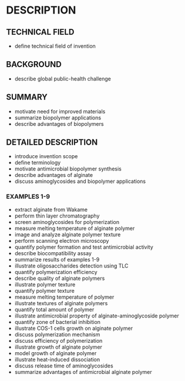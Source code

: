 # DESCRIPTION

## TECHNICAL FIELD

- define technical field of invention

## BACKGROUND

- describe global public-health challenge

## SUMMARY

- motivate need for improved materials
- summarize biopolymer applications
- describe advantages of biopolymers

## DETAILED DESCRIPTION

- introduce invention scope
- define terminology
- motivate antimicrobial biopolymer synthesis
- describe advantages of alginate
- discuss aminoglycosides and biopolymer applications

### EXAMPLES 1-9

- extract alginate from Wakame
- perform thin layer chromatography
- screen aminoglycosides for polymerization
- measure melting temperature of alginate polymer
- image and analyze alginate polymer texture
- perform scanning electron microscopy
- quantify polymer formation and test antimicrobial activity
- describe biocompatibility assay
- summarize results of examples 1-9
- illustrate oligosaccharides detection using TLC
- quantify polymerization efficiency
- describe quality of alginate polymers
- illustrate polymer texture
- quantify polymer texture
- measure melting temperature of polymer
- illustrate textures of alginate polymers
- quantify total amount of polymer
- illustrate antimicrobial property of alginate-aminoglycoside polymer
- quantify zone of bacterial inhibition
- illustrate COS-1 cells growth on alginate polymer
- discuss polymerization mechanism
- discuss efficiency of polymerization
- illustrate growth of alginate polymer
- model growth of alginate polymer
- illustrate heat-induced dissociation
- discuss release time of aminoglycosides
- summarize advantages of antimicrobial alginate polymer

